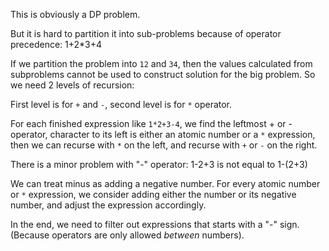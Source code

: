 This is obviously a DP problem.

But it is hard to partition it into sub-problems because of operator precedence:
1+2\*3+4

If we partition the problem into `12` and `34`, then the values calculated from subproblems cannot be used to construct solution
for the big problem. So we need 2 levels of recursion:

First level is for `+` and `-`, second level is for `*` operator.

For each finished expression like `1*2+3-4`, we find the leftmost + or - operator, character to its left is either an atomic number
or a `*` expression, then we can recurse with `*` on the left, and recurse with `+` or `-` on the right.

There is a minor problem with "-" operator:
1-2+3 is not equal to 1-(2+3)

We can treat minus as adding a negative number. For every atomic number or `*` expression, we consider adding either the number or
its negative number, and adjust the expression accordingly.

In the end, we need to filter out expressions that starts with a "-" sign. (Because operators are only allowed _between_ numbers).

